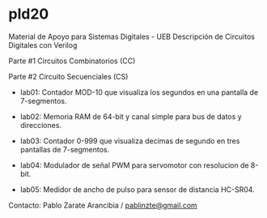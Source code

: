 # pld20
Material de Apoyo para Sistemas Digitales - UEB
Descripción de Circuitos Digitales con Verilog 

Parte #1 Circuitos Combinatorios (CC)

Parte #2 Circuito Secuenciales (CS)

- lab01: Contador MOD-10 que visualiza los segundos en una pantalla de 7-segmentos.
  
- lab02: Memoria RAM de 64-bit y canal simple para bus de datos y direcciones.

- lab03: Contador 0-999 que visualiza decimas de segundo en tres pantallas de 7-segmentos.

- lab04: Modulador de señal PWM para servomotor con resolucion de 8-bit.

- lab05: Medidor de ancho de pulso para sensor de distancia HC-SR04.
  
Contacto:
Pablo Zarate Arancibia / pablinzte@gmail.com  
